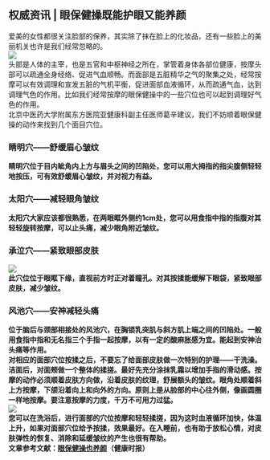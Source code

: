 ## 权威资讯 | 眼保健操既能护眼又能养颜  
爱美的女性都很关注脸部的保养，其实除了抹在脸上的化妆品，还有一些脸上的美丽机关也许是我们经常忽略的。  
![](http://cdncms.v-keep.cn/wp-content/uploads/2019/09/timg-69.jpg)  
头部是人体的主宰，也是五官和中枢神经之所在，掌管着身体各部位健康，按摩头部可以疏通全身经络、促进气血顺畅。而面部是五脏精华之气的聚集之处，经常按摩可以有效调理和宣发五脏的气机平衡，促进面部血液循环，从而疏通气血，达到调理气色的作用。比如我们经常按摩的眼保健操中的一些穴位也可以起到调理好气色的作用。  
北京中医药大学附属东方医院亚健康科副主任医师葛辛建议，我们不妨顺着眼保健操的动作来找到几个面目穴位。  
### 睛明穴——</strong><strong>舒缓眉心皱纹  
睛明穴位于目内眦角内上方与眉头之间的凹陷处，您可以用大拇指的指尖腹侧轻轻地按压，可有效舒缓眉心皱纹，并对视力有益。  
### 太阳穴——</strong><strong>减轻眼角皱纹  
太阳穴大家应该都很熟悉，在两眼眶外侧约1cm处，您可以用食指中指的指腹对其轻轻旋转按摩，可以止头痛，减少眼角附近皱纹。  
### 承泣穴——</strong><strong>紧致眼部皮肤  
![](http://cdncms.v-keep.cn/wp-content/uploads/2019/09/timg-70.jpg)  
此穴位位于眼眶下缘，直视前方时正对着瞳孔。对其按揉能缓解下眼袋，紧致眼部皮肤，减少皱纹。  
### 风池穴——</strong><strong>安神减轻头痛  
位于脑后与颈部相接处的风池穴，在胸锁乳突肌与斜方肌上端之间的凹陷处。一般用食指中指和无名指三个手指一起按摩，以有一定的酸麻胀感为宜。能起到安神治头痛等作用。  
对相应的面部穴位按揉之后，不要忘了给面部皮肤做一次特别的护理——干洗澡。洁面后，对面颊做一个整体的揉搓。最好先充分涂抹乳霜以增加手指的滑动感。按摩的动作必须顺着皮肤方向做，沿着皮肤的纹理，舒展额头的皱纹。眼角处顺着斜上方按摩，下颌沿着向上和向外的方向。原则上是从脸部的中心往外侧，像画圆圈一样地按摩。要注意按摩的力度，千万不可用力过猛。  
![](http://cdncms.v-keep.cn/wp-content/uploads/2019/09/timg-71.jpg)  
您可以在洗浴后，进行面部的穴位按摩和轻轻揉搓，因为这时血液循环加快，体温上升，如果对面部穴位给予按揉，效果最好。在入睡前，也有助于放松心情，对皮肤弹性的恢复、消除和延缓皱纹的产生也很有帮助。  
文章参考文献：<a href="http://www.jksb.com.cn/html/2011/newspaper_1020/61376.html">眼保健操也养颜</a>（健康时报）  
